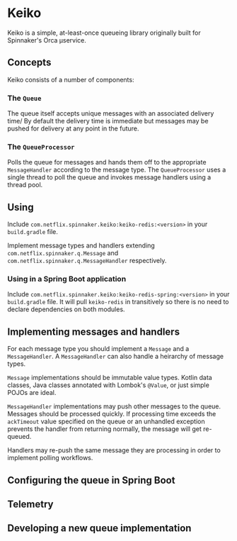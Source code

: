 # Keiko

Keiko is a simple, at-least-once queueing library originally built for 
Spinnaker's Orca µservice.

## Concepts

Keiko consists of a number of components:

### The `Queue`

The queue itself accepts unique messages with an associated delivery time/
By default the delivery time is immediate but messages may be pushed for delivery at any point in the future.

### The `QueueProcessor`

Polls the queue for messages and hands them off to the appropriate `MessageHandler` according to the message type.
The `QueueProcessor` uses a single thread to poll the queue and invokes message handlers using a thread pool.

## Using

Include `com.netflix.spinnaker.keiko:keiko-redis:<version>` in your `build.gradle` file.

Implement message types and handlers extending `com.netflix.spinnaker.q.Message` and `com.netflix.spinnaker.q.MessageHandler` respectively.

### Using in a Spring Boot application

Include `com.netflix.spinnaker.keiko:keiko-redis-spring:<version>` in your `build.gradle` file.
It will pull `keiko-redis` in transitively so there is no need to declare dependencies on both modules.

## Implementing messages and handlers

For each message type you should implement a `Message` and a `MessageHandler`.
A `MessageHandler` can also handle a heirarchy of message types.

`Message` implementations should be immutable value types.
Kotlin data classes, Java classes annotated with Lombok's `@Value`, or just simple POJOs are ideal.

`MessageHandler` implementations may push other messages to the queue.
Messages should be processed quickly.
If processing time exceeds the `ackTimeout` value specified on the queue or an unhandled exception prevents the handler from returning normally, the message will get re-queued.

Handlers may re-push the same message they are processing in order to implement polling workflows.

## Configuring the queue in Spring Boot

## Telemetry

## Developing a new queue implementation
